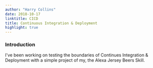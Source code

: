 ```yaml
---
author: "Harry Collins"
date: 2018-10-17
linktitle: CICD
title: Continuous Integration & Deployment
highlight: true
---
```



### **Introduction**

I've been working on testing the boundaries of Continues Integration & Deployment with a simple project of my, the Alexa Jersey Beers Skill. 
 
